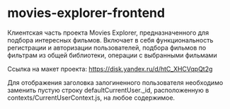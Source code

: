# movies-explorer-frontend

Клиентская часть проекта Movies Explorer, предназначенного для подбора интересных фильмов. Включает в себя функциональность регистрации и авторизации пользователей, подбора фильмов по фильтрам из общей библиотеки, операции с выбранными фильмами

Ссылка на макет проекта:
https://disk.yandex.ru/d/htC_XHCVqpQt2g

Для отображения заголовка залогиненного пользователя необходимо заменить пустую строку defaultCurrentUser._id, расположенную в contexts/CurrentUserContext.js, на любое содержимое.
